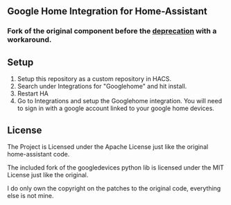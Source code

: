 ## Google Home Integration for Home-Assistant

### Fork of the original component before the [deprecation](https://github.com/home-assistant/home-assistant/pull/26035) with a workaround.

## Setup

1. Setup this repository as a custom repository in HACS.
2. Search under Integrations for "Googlehome" and hit install.
3. Restart HA
4. Go to Integrations and setup the Googlehome integration. You will need to sign in with a google account linked to your google home devices.

## License

The Project is Licensed under the Apache License just like the original home-assistant code.

The included fork of the googledevices python lib is licensed under the MIT License just like the original.

I do only own the copyright on the patches to the original code, everything else is not mine.